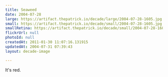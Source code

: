 ```yaml
---
title: Seaweed
date: 2004-07-28
large: https://artifact.thepatrick.io/decade/large/2004-07-28-1605.jpg
small: https://artifact.thepatrick.io/decade/small/2004-07-28-1605.jpg
smallRetina: https://artifact.thepatrick.io/decade/small/2004-07-28-1605@2x.jpg
flickrUrl: null
photoId: null
createdAt: 2011-01-30 11:07:16.131915
updatedAt: 2004-07-31 07:39:43
layout: decade-image

---
```

It's red.

